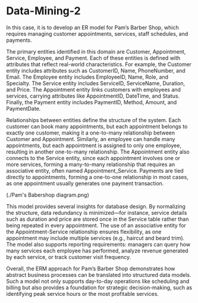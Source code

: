 # Data-Mining-2
In this case, it is to develop an ER model for Pam’s Barber Shop, which requires managing customer appointments, services, staff schedules, and payments.

The primary entities identified in this domain are Customer, Appointment, Service, Employee, and Payment. Each of these entities is defined with attributes that reflect real-world characteristics. For example, the Customer entity includes attributes such as CustomerID, Name, PhoneNumber, and Email. The Employee entity includes EmployeeID, Name, Role, and Specialty. The Service entity includes ServiceID, ServiceName, Duration, and Price. The Appointment entity links customers with employees and services, carrying attributes like AppointmentID, DateTime, and Status. Finally, the Payment entity includes PaymentID, Method, Amount, and PaymentDate.

Relationships between entities define the structure of the system. Each customer can book many appointments, but each appointment belongs to exactly one customer, making it a one-to-many relationship between Customer and Appointment. Similarly, an employee can handle many appointments, but each appointment is assigned to only one employee, resulting in another one-to-many relationship. The Appointment entity also connects to the Service entity, since each appointment involves one or more services, forming a many-to-many relationship that requires an associative entity, often named Appointment_Service. Payments are tied directly to appointments, forming a one-to-one relationship in most cases, as one appointment usually generates one payment transaction.

(./Pam's Babershop diagram.png)

This model provides several insights for database design. By normalizing the structure, data redundancy is minimized—for instance, service details such as duration and price are stored once in the Service table rather than being repeated in every appointment. The use of an associative entity for the Appointment-Service relationship ensures flexibility, as one appointment may include multiple services (e.g., haircut and beard trim). The model also supports reporting requirements: managers can query how many services each employee has performed, analyze revenue generated by each service, or track customer visit frequency.

Overall, the ERM approach for Pam’s Barber Shop demonstrates how abstract business processes can be translated into structured data models. Such a model not only supports day-to-day operations like scheduling and billing but also provides a foundation for strategic decision-making, such as identifying peak service hours or the most profitable services.
